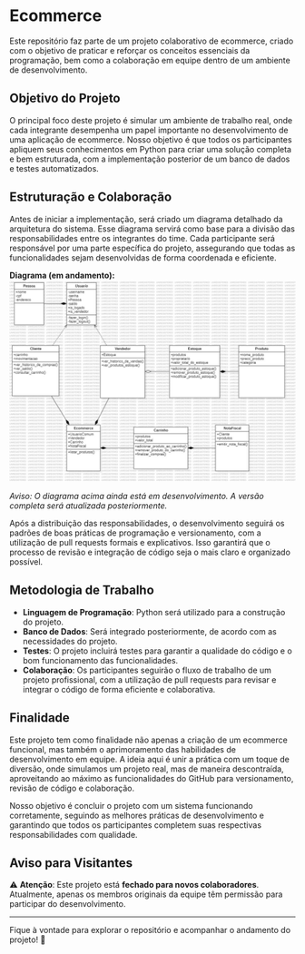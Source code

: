 # Ecommerce

Este repositório faz parte de um projeto colaborativo de ecommerce, criado com o objetivo de praticar e reforçar os conceitos essenciais da programação, bem como a colaboração em equipe dentro de um ambiente de desenvolvimento.

## Objetivo do Projeto

O principal foco deste projeto é simular um ambiente de trabalho real, onde cada integrante desempenha um papel importante no desenvolvimento de uma aplicação de ecommerce. Nosso objetivo é que todos os participantes apliquem seus conhecimentos em Python para criar uma solução completa e bem estruturada, com a implementação posterior de um banco de dados e testes automatizados.

## Estruturação e Colaboração

Antes de iniciar a implementação, será criado um diagrama detalhado da arquitetura do sistema. Esse diagrama servirá como base para a divisão das responsabilidades entre os integrantes do time. Cada participante será responsável por uma parte específica do projeto, assegurando que todas as funcionalidades sejam desenvolvidas de forma coordenada e eficiente.

**Diagrama (em andamento):**
![Diagrama Incompleto](./diagrama-ecommerce.jpg)

*Aviso: O diagrama acima ainda está em desenvolvimento. A versão completa será atualizada posteriormente.*

Após a distribuição das responsabilidades, o desenvolvimento seguirá os padrões de boas práticas de programação e versionamento, com a utilização de pull requests formais e explicativos. Isso garantirá que o processo de revisão e integração de código seja o mais claro e organizado possível.

## Metodologia de Trabalho

- **Linguagem de Programação**: Python será utilizado para a construção do projeto.
- **Banco de Dados**: Será integrado posteriormente, de acordo com as necessidades do projeto.
- **Testes**: O projeto incluirá testes para garantir a qualidade do código e o bom funcionamento das funcionalidades.
- **Colaboração**: Os participantes seguirão o fluxo de trabalho de um projeto profissional, com a utilização de pull requests para revisar e integrar o código de forma eficiente e colaborativa.

## Finalidade

Este projeto tem como finalidade não apenas a criação de um ecommerce funcional, mas também o aprimoramento das habilidades de desenvolvimento em equipe. A ideia aqui é unir a prática com um toque de diversão, onde simulamos um projeto real, mas de maneira descontraída, aproveitando ao máximo as funcionalidades do GitHub para versionamento, revisão de código e colaboração.

Nosso objetivo é concluir o projeto com um sistema funcionando corretamente, seguindo as melhores práticas de desenvolvimento e garantindo que todos os participantes completem suas respectivas responsabilidades com qualidade.

## Aviso para Visitantes

⚠️ **Atenção**: Este projeto está **fechado para novos colaboradores**. Atualmente, apenas os membros originais da equipe têm permissão para participar do desenvolvimento.

---

Fique à vontade para explorar o repositório e acompanhar o andamento do projeto! 🚀
